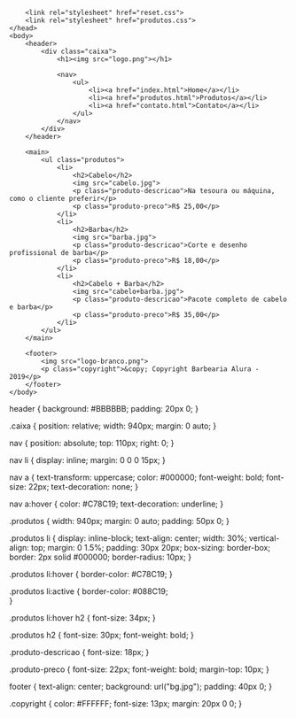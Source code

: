 <!DOCTYPE html>
<html>
	<head>
		<meta charset="UTF-8">
		<title>Produtos - Barbearia Alura</title>

		<link rel="stylesheet" href="reset.css">
		<link rel="stylesheet" href="produtos.css">
	</head>
	<body>
		<header>
			<div class="caixa">
				<h1><img src="logo.png"></h1>

				<nav>
					<ul>
						<li><a href="index.html">Home</a></li>
						<li><a href="produtos.html">Produtos</a></li>
						<li><a href="contato.html">Contato</a></li>
					</ul>
				</nav>
			</div>
		</header>

		<main>
			<ul class="produtos">
				<li>
					<h2>Cabelo</h2>
					<img src="cabelo.jpg">
					<p class="produto-descricao">Na tesoura ou máquina, como o cliente preferir</p>
					<p class="produto-preco">R$ 25,00</p>
				</li>
				<li>
					<h2>Barba</h2>
					<img src="barba.jpg">
					<p class="produto-descricao">Corte e desenho profissional de barba</p>
					<p class="produto-preco">R$ 18,00</p>
				</li>
				<li>
					<h2>Cabelo + Barba</h2>
					<img src="cabelo+barba.jpg">
					<p class="produto-descricao">Pacote completo de cabelo e barba</p>
					<p class="produto-preco">R$ 35,00</p>
				</li>
			</ul>
		</main>

		<footer>
			<img src="logo-branco.png">
			<p class="copyright">&copy; Copyright Barbearia Alura - 2019</p>
		</footer>
	</body>
</html>



header {
	background: #BBBBBB;
	padding: 20px 0;
}

.caixa {
	position: relative;
	width: 940px;
	margin: 0 auto;
}

nav {
	position: absolute;
	top: 110px;
	right: 0;
}

nav li {
	display: inline;
	margin: 0 0 0 15px;
}

nav a {
	text-transform: uppercase;
	color: #000000;
	font-weight: bold;
	font-size: 22px;
	text-decoration: none;
}

nav a:hover {
	color: #C78C19;
	text-decoration: underline;
}

.produtos {
	width: 940px;
	margin: 0 auto;
	padding: 50px 0;
}

.produtos li {
	display: inline-block;
	text-align: center;
	width: 30%;
	vertical-align: top;
	margin: 0 1.5%;
	padding: 30px 20px;
	box-sizing: border-box;
	border: 2px solid #000000;
	border-radius: 10px;
}

.produtos li:hover {
	border-color: #C78C19;
}

.produtos li:active {
	border-color: #088C19;	
}

.produtos li:hover h2 {
	font-size: 34px;
}

.produtos h2 {
	font-size: 30px;
	font-weight: bold;
}

.produto-descricao {
	font-size: 18px;
}

.produto-preco {
	font-size: 22px;
	font-weight: bold;
	margin-top: 10px;
}

footer {
	text-align: center;
	background: url("bg.jpg");
	padding: 40px 0;
}

.copyright {
	color: #FFFFFF;
	font-size: 13px;
	margin: 20px 0 0;
}
